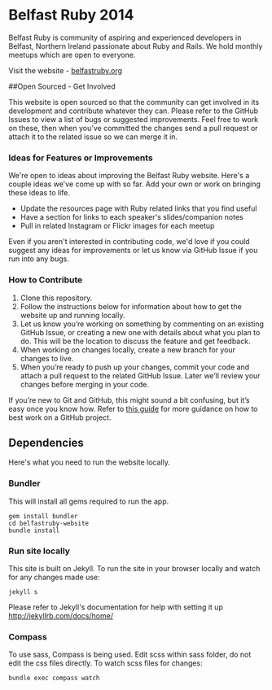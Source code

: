 # Belfast Ruby 2014

Belfast Ruby is community of aspiring and experienced developers in Belfast,
Northern Ireland passionate about Ruby and Rails.  We hold monthly meetups
which are open to everyone.

Visit the website - [belfastruby.org](http://www.belfastruby.org)

##Open Sourced - Get Involved

This website is open sourced so that the community can get involved in its
development and contribute whatever they can. Please refer to the GitHub Issues
to view a list of bugs or suggested improvements. Feel free to work on these,
then when you've committed the changes send a pull request or attach it to the
related issue so we can merge it in.

### Ideas for Features or Improvements

We're open to ideas about improving the Belfast Ruby website. Here's a couple
ideas we've come up with so far. Add your own or work on bringing these ideas
to life.

- Update the resources page with Ruby related links that you find useful
- Have a section for links to each speaker's slides/companion notes
- Pull in related Instagram or Flickr images for each meetup

Even if you aren't interested in contributing code, we'd love if you could
suggest any ideas for improvements or let us know via GitHub Issue if you run
into any bugs.


### How to Contribute

  1. Clone this repository.
  2. Follow the instructions below for information about how to get the website up and running locally.
  3. Let us know you’re working on something by commenting on an existing GitHub Issue, or creating a new one with details about what you plan to do. This will be the location to discuss the feature and get feedback.
  4. When working on changes locally, create a new branch for your changes to live.
  5. When you’re ready to push up your changes, commit your code and attach a pull request to the related GitHub Issue. Later we’ll review your changes before merging in your code.

If you’re new to Git and GitHub, this might sound a bit confusing, but it’s
easy once you know how. Refer to [this
guide](http://guides.github.com/overviews/flow/) for more guidance on how to
best work on a GitHub project.

## Dependencies

Here's what you need to run the website locally.

### Bundler

This will install all gems required to run the app.

    gem install bundler
    cd belfastruby-website
    bundle install

### Run site locally


This site is built on Jekyll. To run the site in your browser locally and watch
for any changes made use:

    jekyll s

Please refer to Jekyll's documentation for help with setting it up
http://jekyllrb.com/docs/home/

### Compass

To use sass, Compass is being used. Edit scss within sass folder, do not edit
the css files directly. To watch scss files for changes:

    bundle exec compass watch
